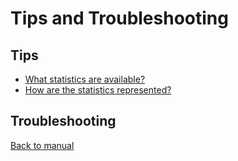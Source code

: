 # Tips and Troubleshooting

## **Tips**
* [What statistics are available?](statistics.md)
* [How are the statistics represented?](distributions.md)

## **Troubleshooting**

[Back to manual](manual.md)